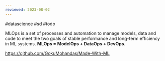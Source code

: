 ```yaml
---
reviewed: 2023-08-02
---
```


#datascience #sd #todo

MLOps is a set of processes and automation to manage models, data and code to meet the two goals of stable performance and long-term efficiency in ML systems. **MLOps = ModelOps + DataOps + DevOps.**

https://github.com/GokuMohandas/Made-With-ML
